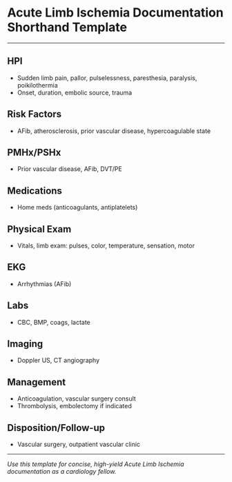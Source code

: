# Acute Limb Ischemia Documentation Shorthand Template

---

## HPI
- Sudden limb pain, pallor, pulselessness, paresthesia, paralysis, poikilothermia
- Onset, duration, embolic source, trauma

## Risk Factors
- AFib, atherosclerosis, prior vascular disease, hypercoagulable state

## PMHx/PSHx
- Prior vascular disease, AFib, DVT/PE

## Medications
- Home meds (anticoagulants, antiplatelets)

## Physical Exam
- Vitals, limb exam: pulses, color, temperature, sensation, motor

## EKG
- Arrhythmias (AFib)

## Labs
- CBC, BMP, coags, lactate

## Imaging
- Doppler US, CT angiography

## Management
- Anticoagulation, vascular surgery consult
- Thrombolysis, embolectomy if indicated

## Disposition/Follow-up
- Vascular surgery, outpatient vascular clinic

---
*Use this template for concise, high-yield Acute Limb Ischemia documentation as a cardiology fellow.*
